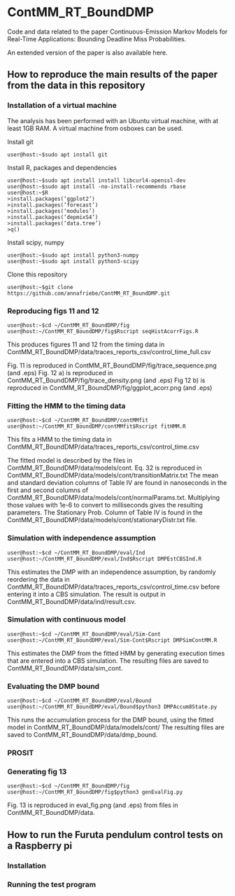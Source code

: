 # ContMM_RT_BoundDMP
Code and data related to the paper Continuous-Emission Markov Models for Real-Time Applications: Bounding Deadline Miss Probabilities.

An extended version of the paper is also available here.

## How to reproduce the main results of the paper from the data in this repository

### Installation of a virtual machine

The analysis has been performed with an Ubuntu virtual machine, with at least 1GB RAM.
A virtual machine from osboxes can be used.

Install git
```console
user@host:~$sudo apt install git
````
Install R, packages and dependencies
```console
user@host:~$sudo apt install install libcurl4-openssl-dev 
user@host:~$sudo apt install -no-install-recommends rbase
user@host:~$R
>install.packages(‘ggplot2’)
>install.packages(‘forecast’)
>install.packages(‘modules’)
>install.packages(‘depmixS4’)
>install.packages(‘data.tree’)
>q()
````

Install scipy, numpy
```console
user@host:~$sudo apt install python3-numpy
user@host:~$sudo apt install python3-scipy
````

Clone this repository
```console
user@host:~$git clone https://github.com/annafriebe/ContMM_RT_BoundDMP.git
````
### Reproducing figs 11 and 12

```console
user@host:~$cd ~/ContMM_RT_BoundDMP/fig
user@host:~/ContMM_RT_BoundDMP/fig$Rscript seqHistAcorrFigs.R
````
This produces figures 11 and 12 from the timing data in ContMM_RT_BoundDMP/data/traces_reports_csv/control_time_full.csv

Fig. 11 is reproduced in ContMM_RT_BoundDMP/fig/trace_sequence.png (and .eps)
Fig. 12 a)  is reproduced in ContMM_RT_BoundDMP/fig/trace_density.png (and .eps)
Fig 12 b) is reproduced in ContMM_RT_BoundDMP/fig/ggplot_acorr.png (and .eps)

### Fitting the HMM to the timing data
```console
user@host:~$cd ~/ContMM_RT_BoundDMP/contMMfit
user@host:~/ContMM_RT_BoundDMP/contMMfit$Rscript fitHMM.R
````
This fits a HMM to the timing data in ContMM_RT_BoundDMP/data/traces_reports_csv/control_time.csv

The fitted model is described by the files in ContMM_RT_BoundDMP/data/models/cont. 
Eq. 32 is reproduced in ContMM_RT_BoundDMP/data/models/cont/transitionMatrix.txt
The mean and standard deviation columns of Table IV are found in nanoseconds in the first and second columns of ContMM_RT_BoundDMP/data/models/cont/normalParams.txt. Multiplying those values with 1e-6 to convert to milliseconds gives the resulting parameters.
The Stationary Prob. Column of Table IV is found in the ContMM_RT_BoundDMP/data/models/cont/stationaryDistr.txt file.

### Simulation with independence assumption
```console
user@host:~$cd ~/ContMM_RT_BoundDMP/eval/Ind
user@host:~/ContMM_RT_BoundDMP/eval/Ind$Rscript DMPEstCBSInd.R
````
This estimates the DMP with an independence assumption, by randomly reordering the data in 
ContMM_RT_BoundDMP/data/traces_reports_csv/control_time.csv before entering it into a CBS simulation.
The result is output in ContMM_RT_BoundDMP/data/ind/result.csv.

### Simulation with continuous model
```console
user@host:~$cd ~/ContMM_RT_BoundDMP/eval/Sim-Cont
user@host:~/ContMM_RT_BoundDMP/eval/Sim-Cont$Rscript DMPSimContMM.R
````
This estimates the DMP from the fitted HMM by generating execution times that are entered into a CBS simulation.
The resulting files are saved to ContMM_RT_BoundDMP/data/sim_cont.

### Evaluating the DMP bound
```console
user@host:~$cd ~/ContMM_RT_BoundDMP/eval/Bound
user@host:~/ContMM_RT_BoundDMP/eval/Bound$python3 DMPAccum8State.py
````
This runs the accumulation process for the DMP bound, using the fitted model in ContMM_RT_BoundDMP/data/models/cont/
The resulting files are saved to ContMM_RT_BoundDMP/data/dmp_bound.

### PROSIT

### Generating fig 13
```console
user@host:~$cd ~/ContMM_RT_BoundDMP/fig
user@host:~/ContMM_RT_BoundDMP/fig$python3 genEvalFig.py
````
Fig. 13 is reproduced in eval_fig.png (and .eps) from files in ContMM_RT_BoundDMP/data.

## How to run the Furuta pendulum control tests on a Raspberry pi

### Installation

### Running the test program





